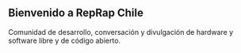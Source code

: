 ## Bienvenido a RepRap Chile

Comunidad de desarrollo, conversación y divulgación de hardware y software libre y de código abierto. 



